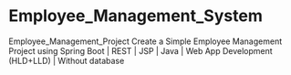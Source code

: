 # Employee_Management_System
Employee_Management_Project Create a Simple Employee Management Project using Spring Boot | REST | JSP | Java | Web App Development (HLD+LLD) | Without database

